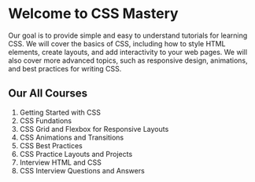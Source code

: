 # Welcome to CSS Mastery

Our goal is to provide simple and easy to understand tutorials for learning CSS. We will cover the basics of CSS, including how to style HTML elements, create layouts, and add interactivity to your web pages. We will also cover more advanced topics, such as responsive design, animations, and best practices for writing CSS.

## Our All Courses

1. Getting Started with CSS
2. CSS Fundations
3. CSS Grid and Flexbox for Responsive Layouts
4. CSS Animations and Transitions
5. CSS Best Practices
6. CSS Practice Layouts and Projects
7. Interview HTML and CSS
8. CSS Interview Questions and Answers
